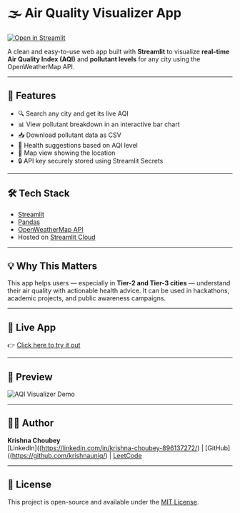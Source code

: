 # 🌫️ Air Quality Visualizer App

[![Open in Streamlit](https://static.streamlit.io/badges/streamlit_badge_black_white.svg)](https://onv6uaxbqj7d8dmn9bhxzh.streamlit.app/)

A clean and easy-to-use web app built with **Streamlit** to visualize **real-time Air Quality Index (AQI)** and **pollutant levels** for any city using the OpenWeatherMap API.

---

## 🚀 Features

- 🔍 Search any city and get its live AQI
- 📊 View pollutant breakdown in an interactive bar chart
- 📥 Download pollutant data as CSV
- 🧠 Health suggestions based on AQI level
- 📍 Map view showing the location
- 🔒 API key securely stored using Streamlit Secrets

---

## 🛠 Tech Stack

- [Streamlit](https://streamlit.io/)
- [Pandas](https://pandas.pydata.org/)
- [OpenWeatherMap API](https://openweathermap.org/api)
- Hosted on [Streamlit Cloud](https://streamlit.io/cloud)

---

## 💡 Why This Matters

This app helps users — especially in **Tier-2 and Tier-3 cities** — understand their air quality with actionable health advice. It can be used in hackathons, academic projects, and public awareness campaigns.

---

## 📎 Live App

👉 [Click here to try it out](https://onv6uaxbqj7d8dmn9bhxzh.streamlit.app/)

---

## 📸 Preview

![AQI Visualizer Demo](https://via.placeholder.com/800x400.png?text=Add+your+screenshot+here)

---

## 👨‍💻 Author

**Krishna Choubey**  
[LinkedIn]((https://linkedin.com/in/krishna-choubey-896137272/) | [GitHub]((https://github.com/krishnauniq/) | [LeetCode](https://leetcode.com/u/krishna2345/)

---

## 📄 License

This project is open-source and available under the [MIT License](LICENSE).
